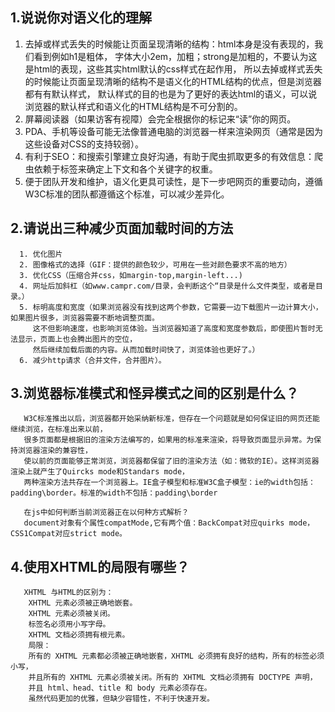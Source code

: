 ## 1.说说你对语义化的理解

  1. 去掉或样式丢失的时候能让页面呈现清晰的结构：html本身是没有表现的，我们看到例如h1是粗体，
     字体大小2em，加粗；strong是加粗的，不要认为这是html的表现，这些其实html默认的css样式在起作用，
     所以去掉或样式丢失的时候能让页面呈现清晰的结构不是语义化的HTML结构的优点，但是浏览器都有有默认样式，
     默认样式的目的也是为了更好的表达html的语义，可以说浏览器的默认样式和语义化的HTML结构是不可分割的。
  2. 屏幕阅读器（如果访客有视障）会完全根据你的标记来“读”你的网页。
  3. PDA、手机等设备可能无法像普通电脑的浏览器一样来渲染网页（通常是因为这些设备对CSS的支持较弱）。
  4. 有利于SEO：和搜索引擎建立良好沟通，有助于爬虫抓取更多的有效信息：爬虫依赖于标签来确定上下文和各个关键字的权重。
  5. 便于团队开发和维护，语义化更具可读性，是下一步吧网页的重要动向，遵循W3C标准的团队都遵循这个标准，可以减少差异化。
  
## 2.请说出三种减少页面加载时间的方法
  
      1. 优化图片
      2. 图像格式的选择（GIF：提供的颜色较少，可用在一些对颜色要求不高的地方）
      3. 优化CSS（压缩合并css，如margin-top,margin-left...)
      4. 网址后加斜杠（如www.campr.com/目录，会判断这个“目录是什么文件类型，或者是目录。）
      5. 标明高度和宽度（如果浏览器没有找到这两个参数，它需要一边下载图片一边计算大小，如果图片很多，浏览器需要不断地调整页面。
         这不但影响速度，也影响浏览体验。当浏览器知道了高度和宽度参数后，即使图片暂时无法显示，页面上也会腾出图片的空位，
         然后继续加载后面的内容。从而加载时间快了，浏览体验也更好了。）
      6. 减少http请求（合并文件，合并图片）。
      
## 3.浏览器标准模式和怪异模式之间的区别是什么？

       W3C标准推出以后，浏览器都开始采纳新标准，但存在一个问题就是如何保证旧的网页还能继续浏览，在标准出来以前，
       很多页面都是根据旧的渲染方法编写的，如果用的标准来渲染，将导致页面显示异常。为保持浏览器渲染的兼容性，
       使以前的页面能够正常浏览，浏览器都保留了旧的渲染方法（如：微软的IE）。这样浏览器渲染上就产生了Quircks mode和Standars mode，
       两种渲染方法共存在一个浏览器上。IE盒子模型和标准W3C盒子模型：ie的width包括：padding\border。标准的width不包括：padding\border
       
       在js中如何判断当前浏览器正在以何种方式解析？ 
       document对象有个属性compatMode,它有两个值：BackCompat对应quirks mode，CSS1Compat对应strict mode。
       
## 4.使用XHTML的局限有哪些？

       XHTML 与HTML的区别为：
        XHTML 元素必须被正确地嵌套。
        XHTML 元素必须被关闭。
        标签名必须用小写字母。
        XHTML 文档必须拥有根元素。 
        局限：
        所有的 XHTML 元素都必须被正确地嵌套，XHTML 必须拥有良好的结构，所有的标签必须小写，
        并且所有的 XHTML 元素必须被关闭。所有的 XHTML 文档必须拥有 DOCTYPE 声明，
        并且 html、head、title 和 body 元素必须存在。
        虽然代码更加的优雅，但缺少容错性，不利于快速开发。
